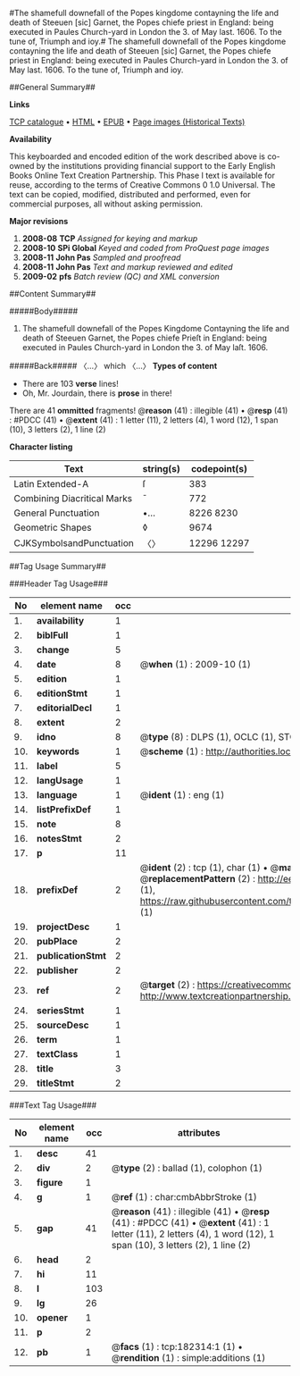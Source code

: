 #The shamefull downefall of the Popes kingdome contayning the life and death of Steeuen [sic] Garnet, the Popes chiefe priest in England: being executed in Paules Church-yard in London the 3. of May last. 1606. To the tune of, Triumph and ioy.#
The shamefull downefall of the Popes kingdome contayning the life and death of Steeuen [sic] Garnet, the Popes chiefe priest in England: being executed in Paules Church-yard in London the 3. of May last. 1606. To the tune of, Triumph and ioy.

##General Summary##

**Links**

[TCP catalogue](http://www.ota.ox.ac.uk/tcp/)  • 
[HTML](http://tei.it.ox.ac.uk/tcp/Texts-HTML/free/B00/B00071.html)  • 
[EPUB](http://tei.it.ox.ac.uk/tcp/Texts-EPUB/free/B00/B00071.epub) • 
[Page images (Historical Texts)](https://data.historicaltexts.jisc.ac.uk/view?pubId=eebo-99893119e&pageId=eebo-99893119e-182314-1)

**Availability**

This keyboarded and encoded edition of the
	       work described above is co-owned by the institutions
	       providing financial support to the Early English Books
	       Online Text Creation Partnership. This Phase I text is
	       available for reuse, according to the terms of Creative
	       Commons 0 1.0 Universal. The text can be copied,
	       modified, distributed and performed, even for
	       commercial purposes, all without asking permission.

**Major revisions**

1. __2008-08__ __TCP__ *Assigned for keying and markup*
1. __2008-10__ __SPi Global__ *Keyed and coded from ProQuest page images*
1. __2008-11__ __John Pas__ *Sampled and proofread*
1. __2008-11__ __John Pas__ *Text and markup reviewed and edited*
1. __2009-02__ __pfs__ *Batch review (QC) and XML conversion*

##Content Summary##

#####Body#####

1. The shamefull downefall of the Popes Kingdome
Contayning the life and death of Steeuen Garnet, the Popes chiefe Prieſt in England:
being executed in Paules Church-yard in London the 3. of May laſt. 1606.

#####Back#####
〈…〉 which 〈…〉
**Types of content**

  * There are 103 **verse** lines!
  * Oh, Mr. Jourdain, there is **prose** in there!

There are 41 **ommitted** fragments! 
 @__reason__ (41) : illegible (41)  •  @__resp__ (41) : #PDCC (41)  •  @__extent__ (41) : 1 letter (11), 2 letters (4), 1 word (12), 1 span (10), 3 letters (2), 1 line (2)

**Character listing**


|Text|string(s)|codepoint(s)|
|---|---|---|
|Latin Extended-A|ſ|383|
|Combining             Diacritical Marks|̄|772|
|General Punctuation|•…|8226 8230|
|Geometric Shapes|◊|9674|
|CJKSymbolsandPunctuation|〈〉|12296 12297|

##Tag Usage Summary##

###Header Tag Usage###

|No|element name|occ|attributes|
|---|---|---|---|
|1.|__availability__|1||
|2.|__biblFull__|1||
|3.|__change__|5||
|4.|__date__|8| @__when__ (1) : 2009-10 (1)|
|5.|__edition__|1||
|6.|__editionStmt__|1||
|7.|__editorialDecl__|1||
|8.|__extent__|2||
|9.|__idno__|8| @__type__ (8) : DLPS (1), OCLC (1), STC (3), EEBO-CITATION (1), PROQUEST (1), VID (1)|
|10.|__keywords__|1| @__scheme__ (1) : http://authorities.loc.gov/ (1)|
|11.|__label__|5||
|12.|__langUsage__|1||
|13.|__language__|1| @__ident__ (1) : eng (1)|
|14.|__listPrefixDef__|1||
|15.|__note__|8||
|16.|__notesStmt__|2||
|17.|__p__|11||
|18.|__prefixDef__|2| @__ident__ (2) : tcp (1), char (1)  •  @__matchPattern__ (2) : ([0-9\-]+):([0-9IVX]+) (1), (.+) (1)  •  @__replacementPattern__ (2) : http://eebo.chadwyck.com/downloadtiff?vid=$1&page=$2 (1), https://raw.githubusercontent.com/textcreationpartnership/Texts/master/tcpchars.xml#$1 (1)|
|19.|__projectDesc__|1||
|20.|__pubPlace__|2||
|21.|__publicationStmt__|2||
|22.|__publisher__|2||
|23.|__ref__|2| @__target__ (2) : https://creativecommons.org/publicdomain/zero/1.0/ (1), http://www.textcreationpartnership.org/docs/. (1)|
|24.|__seriesStmt__|1||
|25.|__sourceDesc__|1||
|26.|__term__|1||
|27.|__textClass__|1||
|28.|__title__|3||
|29.|__titleStmt__|2||


###Text Tag Usage###

|No|element name|occ|attributes|
|---|---|---|---|
|1.|__desc__|41||
|2.|__div__|2| @__type__ (2) : ballad (1), colophon (1)|
|3.|__figure__|1||
|4.|__g__|1| @__ref__ (1) : char:cmbAbbrStroke (1)|
|5.|__gap__|41| @__reason__ (41) : illegible (41)  •  @__resp__ (41) : #PDCC (41)  •  @__extent__ (41) : 1 letter (11), 2 letters (4), 1 word (12), 1 span (10), 3 letters (2), 1 line (2)|
|6.|__head__|2||
|7.|__hi__|11||
|8.|__l__|103||
|9.|__lg__|26||
|10.|__opener__|1||
|11.|__p__|2||
|12.|__pb__|1| @__facs__ (1) : tcp:182314:1 (1)  •  @__rendition__ (1) : simple:additions (1)|
